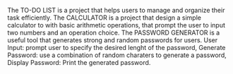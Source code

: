 The TO-DO LIST is a project that helps users to manage and organize their task efficiently.
The CALCULATOR is a project that design a simple calculator to with basic arithmetic operations, that prompt the user to input two numbers and an operation choice.
The PASSWORD GENERATOR is a useful tool that generates strong and random passwords for users. User Input: prompt user to specify the desired lenght of the password, Generate Password: use a combination of random charaters to generate a password, Display Password: Print the generated password. 
